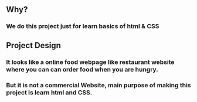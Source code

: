 ## Why?

### We do this project just for learn basics of  html & CSS

## Project Design

### It looks like a online food webpage like restaurant website where you can can order food when you are hungry.

### But it is not a commercial Website, main purpose of making this project is learn html and CSS.